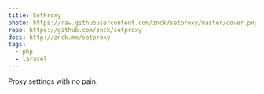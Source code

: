```yaml
---
title: SetProxy
photo: https://raw.githubusercontent.com/znck/setproxy/master/cover.png
repo: https://github.com/znck/setproxy
docs: http://znck.me/setproxy
tags:
  - php
  - laravel
---
```


Proxy settings with no pain.
